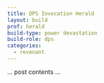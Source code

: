 ```yaml
---
title: DPS Invocation Herald
layout: build
prof: herald
build-type: power devastation
build-role: dps
categories:
  - revenant
---
```


… post contents …